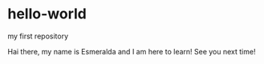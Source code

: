 # hello-world
my first repository

Hai there, my name is Esmeralda and I am here to learn! 
See you next time!
